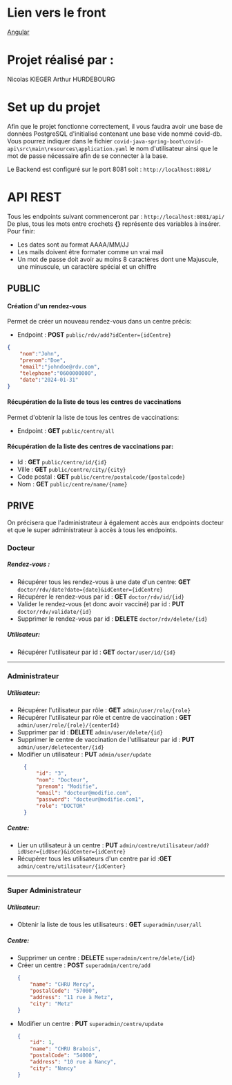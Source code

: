 # Lien vers le front

[Angular](https://github.com/ArthurSK6/covid_angular)

# Projet réalisé par :

Nicolas KIEGER
Arthur HURDEBOURG

# Set up du projet

Afin que le projet fonctionne correctement, il vous faudra avoir une base de données PostgreSQL d'initialisé contenant une base vide nommé covid-db.  
Vous pourrez indiquer dans le fichier `covid-java-spring-boot\covid-api\src\main\resources\application.yaml` le nom d'utilisateur ainsi que le mot de passe nécessaire afin de se connecter à la base.  

Le Backend est configuré sur le port 8081 soit : `http://localhost:8081/`  

# API REST

Tous les endpoints suivant commenceront par : `http://localhost:8081/api/`  
De plus, tous les mots entre crochets **{}** représente des variables à insérer.  
Pour finir:
* Les dates sont au format AAAA/MM/JJ
* Les mails doivent être formater comme un vrai mail
* Un mot de passe doit avoir au moins 8 caractères dont une Majuscule, une minuscule, un caractère spécial et un chiffre

## PUBLIC

#### Création d'un rendez-vous

Permet de créer un nouveau rendez-vous dans un centre précis:
* Endpoint : **POST** `public/rdv/add?idCenter={idCentre}`
```json
{  
    "nom":"John",  
    "prenom":"Doe",  
    "email":"johndoe@rdv.com",  
    "telephone":"0600000000",  
    "date":"2024-01-31"  
}
```

#### Récupération de la liste de tous les centres de vaccinations

Permet d'obtenir la liste de tous les centres de vaccinations:
* Endpoint : **GET** `public/centre/all`

#### Récupération de la liste des centres de vaccinations par:

* Id :  **GET** `public/centre/id/{id}`
* Ville : **GET** `public/centre/city/{city}`
* Code postal : **GET** `public/centre/postalcode/{postalcode}`
* Nom : **GET** `public/centre/name/{name}`

## PRIVE

On précisera que l'administrateur à également accès aux endpoints docteur et que le super administrateur à accès à tous les endpoints.

### Docteur

##### Rendez-vous :

* Récupérer tous les rendez-vous à une date d'un centre: **GET** `doctor/rdv/date?date={date}&idCenter={idCentre}`
* Récupérer le rendez-vous par id : **GET** `doctor/rdv/id/{id}`
* Valider le rendez-vous (et donc avoir vacciné) par id : **PUT** `doctor/rdv/validate/{id}`
* Supprimer le rendez-vous par id : **DELETE** `doctor/rdv/delete/{id}`

##### Utilisateur:

* Récupérer l'utilisateur par id : **GET** `doctor/user/id/{id}`

---

### Administrateur

##### Utilisateur:

* Récupérer l'utilisateur par rôle : **GET** `admin/user/role/{role}`
* Récupérer l'utilisateur par rôle et centre de vaccination : **GET** `admin/user/role/{role}/{centerId}`
* Supprimer par id : **DELETE** `admin/user/delete/{id}`
* Supprimer le centre de vaccination de l'utilisateur par id : **PUT** `admin/user/deletecenter/{id}`
* Modifier un utilisateur : **PUT** `admin/user/update`
  ```json
    {
        "id": "3",
        "nom": "Docteur",
        "prenom": "Modifie",
        "email": "docteur@modifie.com",
        "password": "docteur@modifie.com1",
        "role": "DOCTOR"
    }
  ```

##### Centre:

* Lier un utilisateur à un centre : **PUT** `admin/centre/utilisateur/add?idUser={idUser}&idCenter={idCentre}`
* Récupérer tous les utilisateurs d'un centre par id :**GET** `admin/centre/utilisateur/{idCenter}`

---

### Super Administrateur

##### Utilisateur:

* Obtenir la liste de tous les utilisateurs : **GET** `superadmin/user/all`

##### Centre:

* Supprimer un centre : **DELETE** `superadmin/centre/delete/{id}`
* Créer un centre : **POST** `superadmin/centre/add`
  ```json
  {
      "name": "CHRU Mercy",
      "postalCode": "57000",
      "address": "11 rue à Metz",
      "city": "Metz"
  }
  ```
* Modifier un centre : **PUT** `superadmin/centre/update`
  ```json
  { 
      "id": 1,
      "name": "CHRU Brabois",
      "postalCode": "54000",
      "address": "10 rue à Nancy",
      "city": "Nancy"
  }
  ```